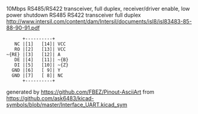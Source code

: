 10Mbps RS485/RS422 transceiver, full duplex, receiver/driver enable, low power shutdown
RS485 RS422 transceiver full duplex
http://www.intersil.com/content/dam/Intersil/documents/isl8/isl83483-85-88-90-91.pdf


	      +----------+
	   NC |[1]   [14]| VCC
	   RO |[2]   [13]| VCC
	~{RE} |[3]   [12]| A
	   DE |[4]   [11]| ~{B}
	   DI |[5]   [10]| ~{Z}
	  GND |[6]   [ 9]| Y
	  GND |[7]   [ 8]| NC
	      +----------+


generated by https://github.com/FBEZ/Pinout-AsciiArt from https://github.com/ask6483/kicad-symbols/blob/master/Interface_UART.kicad_sym